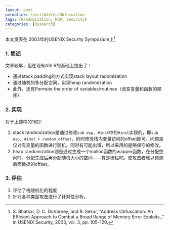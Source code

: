 ```yaml
---
layout: post
permalink: /post/AddressObfuscation
tags: [Randomization, ROP, Security]
categories: [Research]
---
```



本文发表在 2003年的USENIX Security Symposium上[^AddressObfuscation]

### 1. 简述

文章较早，但在现有ASLR的基础上提出了：

- 通过stack padding的方式实现stack layout radomization
- 通过随机的多分配空间，实现heap randomization
- 此外，还有Permute the order of variables/routines（改变变量和函数的顺序）

### 2. 实现

对于上述中的1和2:

1. stack randmoization是通过修改`sub esp, #inst`中的`#inst`实现的，即`sub esp, #inst + random_offset`，同时修改栈内变量访问的offset即可。问题是仅对有变量的函数进行随机。同时有可能出错，所以采用的是略保守的修改。
2. heap randomization则是通过生成一个malloc函数的wapper函数，在分配空间时，分配完成后再分配随机大小的空间——算是栅栏吧。使攻击者难以预测后面数据的offset。

### 3. 评估

1. 评估了栈随机化的程度
2. 针对各种类型攻击进行了针对性分析。

[^AddressObfuscation]: S. Bhatkar, D. C. DuVarney, and R. Sekar, “Address Obfuscation: An Efficient Approach to Combat a Broad Range of Memory Error Exploits.,” in USENIX Security, 2003, vol. 3, pp. 105–120.


